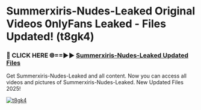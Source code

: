 # Summerxiris-Nudes-Leaked Original Videos 0nlyFans Leaked - Files Updated! (t8gk4)

<h3>🔴 CLICK HERE 🌐==►► <a href="https://tinyurl.com/yc6ubb5a" rel="nofollow">Summerxiris-Nudes-Leaked Updated Files</a></h3>

Get Summerxiris-Nudes-Leaked and all content. Now you can access all videos and pictures of Summerxiris-Nudes-Leaked. New Updated Files 2025!

[![t8gk4](https://i.imgur.com/7eu0CRL.gif)](https://tinyurl.com/yc6ubb5a)
